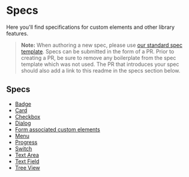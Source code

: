 # Specs

Here you'll find specifications for custom elements and other library features.

> **Note:** When authoring a new spec, please use [our standard spec template](./template.md). Specs can be submitted in the form of a PR. Prior to creating a PR, be sure to remove any boilerplate from the spec template which was not used. The PR that introduces your spec should also add a link to this readme in the specs section below.

## Specs
- [Badge](./badge.md)
- [Card](./card/card.md)
- [Checkbox](./checkbox.md)
- [Dialog](./dialog/dialog.md)
- [Form associated custom elements]("./form-associated-custom-element.md")
- [Menu](./menu/menu.md)
- [Progress](./progress.md)
- [Switch](./switch.md)
- [Text Area](./text-area/text-area.md)
- [Text Field](./text-field/text-field.md)
- [Tree View](./tree-view/tree-view.md)
